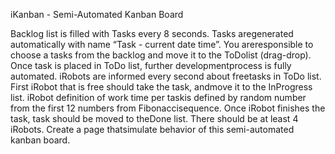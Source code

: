 iKanban​ ​-​ ​Semi-Automated​ ​Kanban​ ​Board

Backlog ​list ​is ​filled ​with ​Tasks ​every ​8 ​seconds.
Tasks ​are ​generated ​automatically ​with ​name ​“Task ​- ​current ​date ​time”.
You ​are ​responsible ​to ​choose ​a ​tasks ​from ​the ​backlog ​and ​move ​it ​to ​the ​ToDo ​list ​(drag-drop).
Once ​task ​is ​placed ​in ​ToDo ​list, ​further ​development ​process ​is ​fully ​automated.
iRobots ​are ​informed ​every ​second ​about ​free ​tasks ​in ​ToDo ​list.
First ​iRobot ​that ​is ​free ​should ​take ​the ​task, ​and ​move ​it ​to ​the ​InProgress ​list.
iRobot ​definition ​of ​work ​time ​per ​task ​is ​defined ​by ​random ​number ​from ​the ​first ​12 ​numbers ​from ​Fibonacci ​sequence.
Once ​iRobot ​finishes ​the ​task, ​task ​should ​be ​moved ​to ​the ​Done ​list.
There ​should ​be ​at ​least ​4 ​iRobots.
Create ​a ​page ​that ​simulate ​behavior ​of ​this ​semi-automated ​kanban ​board.
